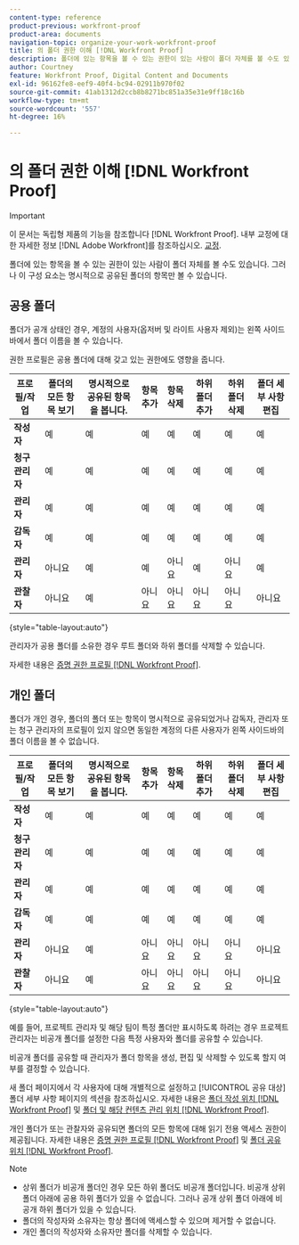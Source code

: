 ```yaml
---
content-type: reference
product-previous: workfront-proof
product-area: documents
navigation-topic: organize-your-work-workfront-proof
title: 의 폴더 권한 이해 [!DNL Workfront Proof]
description: 폴더에 있는 항목을 볼 수 있는 권한이 있는 사람이 폴더 자체를 볼 수도 있습니다. 그러나 이 구성 요소는 명시적으로 공유된 폴더의 항목만 볼 수 있습니다.
author: Courtney
feature: Workfront Proof, Digital Content and Documents
exl-id: 96162fe8-eef9-40f4-bc94-02911b970f02
source-git-commit: 41ab1312d2ccb8b8271bc851a35e31e9ff18c16b
workflow-type: tm+mt
source-wordcount: '557'
ht-degree: 16%

---
```


# 의 폴더 권한 이해 [!DNL Workfront Proof]

>[!IMPORTANT]
>
>이 문서는 독립형 제품의 기능을 참조합니다 [!DNL Workfront Proof]. 내부 교정에 대한 자세한 정보 [!DNL Adobe Workfront]를 참조하십시오. [교정](../../../review-and-approve-work/proofing/proofing.md).

폴더에 있는 항목을 볼 수 있는 권한이 있는 사람이 폴더 자체를 볼 수도 있습니다. 그러나 이 구성 요소는 명시적으로 공유된 폴더의 항목만 볼 수 있습니다.

## 공용 폴더

폴더가 공개 상태인 경우, 계정의 사용자(옵저버 및 라이트 사용자 제외)는 왼쪽 사이드바에서 폴더 이름을 볼 수 있습니다.

권한 프로필은 공용 폴더에 대해 갖고 있는 권한에도 영향을 줍니다.

| **프로필/작업** | **폴더의 모든 항목 보기** | **명시적으로 공유된 항목을 봅니다.** | **항목 추가** | **항목 삭제** | **하위 폴더 추가** | **하위 폴더 삭제** | **폴더 세부 사항 편집** |
|---|---|---|---|---|---|---|---|
| **작성자** | 예 | 예 | 예 | 예 | 예 | 예 | 예 |
| **청구 관리자** | 예 | 예 | 예 | 예 | 예 | 예 | 예 |
| **관리자** | 예 | 예 | 예 | 예 | 예 | 예 | 예 |
| **감독자** | 예 | 예 | 예 | 예 | 예 | 예 | 예 |
| **관리자** | 아니요 | 예 | 예 | 아니요 | 예 | 아니요 | 예 |
| **관찰자** | 아니요 | 예 | 아니요 | 아니요 | 아니요 | 아니요 | 아니요 |

{style="table-layout:auto"}

관리자가 공용 폴더를 소유한 경우 루트 폴더와 하위 폴더를 삭제할 수 있습니다.

자세한 내용은 [증명 권한 프로필 [!DNL Workfront Proof]](../../../workfront-proof/wp-acct-admin/account-settings/proof-perm-profiles-in-wp.md).

## 개인 폴더

폴더가 개인 경우, 폴더의 폴더 또는 항목이 명시적으로 공유되었거나 감독자, 관리자 또는 청구 관리자의 프로필이 있지 않으면 동일한 계정의 다른 사용자가 왼쪽 사이드바의 폴더 이름을 볼 수 없습니다.

| **프로필/작업** | **폴더의 모든 항목 보기** | **명시적으로 공유된 항목을 봅니다.** | **항목 추가** | **항목 삭제** | **하위 폴더 추가** | **하위 폴더 삭제** | **폴더 세부 사항 편집** |
|---|---|---|---|---|---|---|---|
| **작성자** | 예 | 예 | 예 | 예 | 예 | 예 | 예 |
| **청구 관리자** | 예 | 예 | 예 | 예 | 예 | 예 | 예 |
| **관리자** | 예 | 예 | 예 | 예 | 예 | 예 | 예 |
| **감독자** | 예 | 예 | 예 | 예 | 예 | 예 | 예 |
| **관리자** | 아니요 | 예 | 아니요 | 아니요 | 아니요 | 아니요 | 아니요 |
| **관찰자** | 아니요 | 예 | 아니요 | 아니요 | 아니요 | 아니요 | 아니요 |

{style="table-layout:auto"}

예를 들어, 프로젝트 관리자 및 해당 팀이 특정 폴더만 표시하도록 하려는 경우 프로젝트 관리자는 비공개 폴더를 설정한 다음 특정 사용자와 폴더를 공유할 수 있습니다.

비공개 폴더를 공유할 때 관리자가 폴더 항목을 생성, 편집 및 삭제할 수 있도록 할지 여부를 결정할 수 있습니다.

새 폴더 페이지에서 각 사용자에 대해 개별적으로 설정하고 [!UICONTROL 공유 대상] 폴더 세부 사항 페이지의 섹션을 참조하십시오. 자세한 내용은 [폴더 작성 위치 [!DNL Workfront Proof]](../../../workfront-proof/wp-work-proofsfiles/organize-your-work/create-folders.md) 및 [폴더 및 해당 컨텐츠 관리 위치 [!DNL Workfront Proof]](../../../workfront-proof/wp-work-proofsfiles/organize-your-work/manage-folders-and-contents.md).

개인 폴더가 또는 관찰자와 공유되면 폴더의 모든 항목에 대해 읽기 전용 액세스 권한이 제공됩니다. 자세한 내용은 [증명 권한 프로필 [!DNL Workfront Proof]](../../../workfront-proof/wp-acct-admin/account-settings/proof-perm-profiles-in-wp.md) 및 [폴더 공유 위치 [!DNL Workfront Proof]](../../../workfront-proof/wp-work-proofsfiles/organize-your-work/share-folders.md).

>[!NOTE]
>
>* 상위 폴더가 비공개 폴더인 경우 모든 하위 폴더도 비공개 폴더입니다. 비공개 상위 폴더 아래에 공용 하위 폴더가 있을 수 없습니다. 그러나 공개 상위 폴더 아래에 비공개 하위 폴더가 있을 수 있습니다.
>* 폴더의 작성자와 소유자는 항상 폴더에 액세스할 수 있으며 제거할 수 없습니다.
>* 개인 폴더의 작성자와 소유자만 폴더를 삭제할 수 있습니다.



